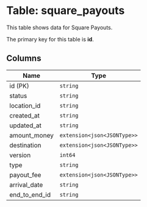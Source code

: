 # Table: square_payouts

This table shows data for Square Payouts.

The primary key for this table is **id**.

## Columns

| Name          | Type          |
| ------------- | ------------- |
|id (PK)|`string`|
|status|`string`|
|location_id|`string`|
|created_at|`string`|
|updated_at|`string`|
|amount_money|`extension<json<JSONType>>`|
|destination|`extension<json<JSONType>>`|
|version|`int64`|
|type|`string`|
|payout_fee|`extension<json<JSONType>>`|
|arrival_date|`string`|
|end_to_end_id|`string`|